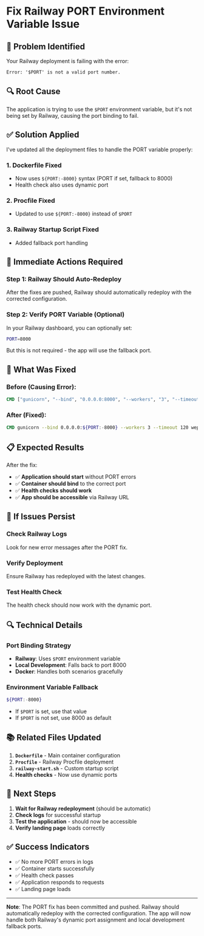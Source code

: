 # Fix Railway PORT Environment Variable Issue

## 🚨 Problem Identified
Your Railway deployment is failing with the error:
```
Error: '$PORT' is not a valid port number.
```

## 🔍 Root Cause
The application is trying to use the `$PORT` environment variable, but it's not being set by Railway, causing the port binding to fail.

## ✅ Solution Applied
I've updated all the deployment files to handle the PORT variable properly:

### 1. **Dockerfile Fixed**
- Now uses `${PORT:-8000}` syntax (PORT if set, fallback to 8000)
- Health check also uses dynamic port

### 2. **Procfile Fixed**
- Updated to use `${PORT:-8000}` instead of `$PORT`

### 3. **Railway Startup Script Fixed**
- Added fallback port handling

## 🚀 Immediate Actions Required

### **Step 1: Railway Should Auto-Redeploy**
After the fixes are pushed, Railway should automatically redeploy with the corrected configuration.

### **Step 2: Verify PORT Variable (Optional)**
In your Railway dashboard, you can optionally set:
```bash
PORT=8000
```
But this is not required - the app will use the fallback port.

## 🔧 What Was Fixed

### **Before (Causing Error):**
```dockerfile
CMD ["gunicorn", "--bind", "0.0.0.0:8000", "--workers", "3", "--timeout", "120", "wepool_project.wsgi:application"]
```

### **After (Fixed):**
```dockerfile
CMD gunicorn --bind 0.0.0.0:${PORT:-8000} --workers 3 --timeout 120 wepool_project.wsgi:application
```

## 📋 Expected Results

After the fix:
- ✅ **Application should start** without PORT errors
- ✅ **Container should bind** to the correct port
- ✅ **Health checks should work**
- ✅ **App should be accessible** via Railway URL

## 🚨 If Issues Persist

### **Check Railway Logs**
Look for new error messages after the PORT fix.

### **Verify Deployment**
Ensure Railway has redeployed with the latest changes.

### **Test Health Check**
The health check should now work with the dynamic port.

## 🔍 Technical Details

### **Port Binding Strategy**
- **Railway**: Uses `$PORT` environment variable
- **Local Development**: Falls back to port 8000
- **Docker**: Handles both scenarios gracefully

### **Environment Variable Fallback**
```bash
${PORT:-8000}
```
- If `$PORT` is set, use that value
- If `$PORT` is not set, use 8000 as default

## 📚 Related Files Updated

1. **`Dockerfile`** - Main container configuration
2. **`Procfile`** - Railway Procfile deployment
3. **`railway-start.sh`** - Custom startup script
4. **Health checks** - Now use dynamic ports

## 🚀 Next Steps

1. **Wait for Railway redeployment** (should be automatic)
2. **Check logs** for successful startup
3. **Test the application** - should now be accessible
4. **Verify landing page** loads correctly

## ✅ Success Indicators

- ✅ No more PORT errors in logs
- ✅ Container starts successfully
- ✅ Health check passes
- ✅ Application responds to requests
- ✅ Landing page loads

---

**Note**: The PORT fix has been committed and pushed. Railway should automatically redeploy with the corrected configuration. The app will now handle both Railway's dynamic port assignment and local development fallback ports.